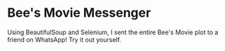 # Bee's Movie Messenger

Using BeautifulSoup and Selenium, I sent the entire Bee's Movie plot to a friend on WhatsApp! Try it out yourself. 
